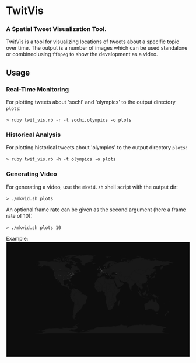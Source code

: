 # TwitVis
### A Spatial Tweet Visualization Tool.

TwitVis is a tool for visualizing locations of tweets about a specific topic over time. The output is a number of images which can be used standalone or combined using `ffmpeg` to show the development as a video.

## Usage
### Real-Time Monitoring
For plotting tweets about 'sochi' and 'olympics' to the output directory `plots`:

`> ruby twit_vis.rb -r -t sochi,olympics -o plots`

### Historical Analysis
For plotting historical tweets about 'olympics' to the output directory `plots`:

`> ruby twit_vis.rb -h -t olympics -o plots`


### Generating Video
For generating a video, use the `mkvid.sh` shell script with the output dir:

`> ./mkvid.sh plots`

An optional frame rate can be given as the second argument (here a frame rate of 10):

`> ./mkvid.sh plots 10`

Example:
![Example output](example.png)
